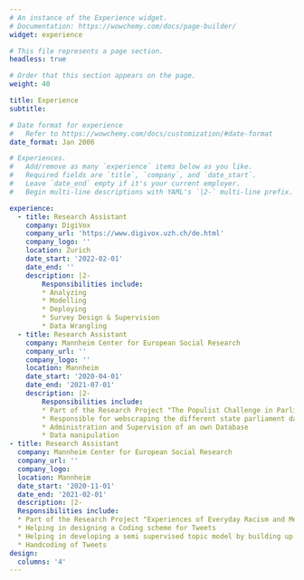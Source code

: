 ```yaml
---
# An instance of the Experience widget.
# Documentation: https://wowchemy.com/docs/page-builder/
widget: experience

# This file represents a page section.
headless: true

# Order that this section appears on the page.
weight: 40

title: Experience
subtitle:

# Date format for experience
#   Refer to https://wowchemy.com/docs/customization/#date-format
date_format: Jan 2006

# Experiences.
#   Add/remove as many `experience` items below as you like.
#   Required fields are `title`, `company`, and `date_start`.
#   Leave `date_end` empty if it's your current employer.
#   Begin multi-line descriptions with YAML's `|2-` multi-line prefix.

experience:
  - title: Research Assistant
    company: DigiVox
    company_url: 'https://www.digivox.uzh.ch/de.html'
    company_logo: ''
    location: Zurich
    date_start: '2022-02-01'
    date_end: ''
    description: |2-
        Responsibilities include:
        * Analyzing
        * Modelling
        * Deploying
        * Survey Design & Supervision
        * Data Wrangling
  - title: Research Assistant
    company: Mannheim Center for European Social Research
    company_url: ''
    company_logo: ''
    location: Mannheim
    date_start: '2020-04-01'
    date_end: '2021-07-01'
    description: |2-
        Responsibilities include:
        * Part of the Research Project "The Populist Challenge in Parliament"
        * Responsible for webscraping the different state parliament databases
        * Administration and Supervision of an own Database
        * Data manipulation
- title: Research Assistant
  company: Mannheim Center for European Social Research
  company_url: ''
  company_logo:
  location: Mannheim
  date_start: '2020-11-01'
  date_end: '2021-02-01'
  description: |2-
  Responsibilities include:
  * Part of the Research Project "Experiences of Everyday Racism and Media-Mediated Racism in the (Political) Public Sphere"
  * Helping in designing a Coding scheme for Tweets
  * Helping in developing a semi supervised topic model by building up a dictionary
  * Handcoding of Tweets        
design:
  columns: '4'
---
```

